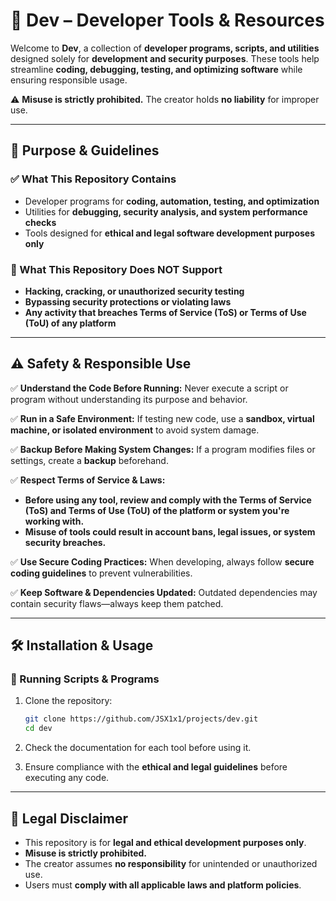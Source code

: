 # **🚀 Dev – Developer Tools & Resources**  

Welcome to **Dev**, a collection of **developer programs, scripts, and utilities** designed solely for **development and security purposes**. These tools help streamline **coding, debugging, testing, and optimizing software** while ensuring responsible usage.  

⚠ **Misuse is strictly prohibited.** The creator holds **no liability** for improper use.  

---

## **📌 Purpose & Guidelines**  

### **✅ What This Repository Contains**  
- Developer programs for **coding, automation, testing, and optimization**  
- Utilities for **debugging, security analysis, and system performance checks**  
- Tools designed for **ethical and legal software development purposes only**  

### **🚫 What This Repository Does NOT Support**  
- **Hacking, cracking, or unauthorized security testing**  
- **Bypassing security protections or violating laws**  
- **Any activity that breaches Terms of Service (ToS) or Terms of Use (ToU) of any platform**  

---

## **⚠ Safety & Responsible Use**  

✅ **Understand the Code Before Running:** Never execute a script or program without understanding its purpose and behavior.  

✅ **Run in a Safe Environment:** If testing new code, use a **sandbox, virtual machine, or isolated environment** to avoid system damage.  

✅ **Backup Before Making System Changes:** If a program modifies files or settings, create a **backup** beforehand.  

✅ **Respect Terms of Service & Laws:**  
- **Before using any tool, review and comply with the Terms of Service (ToS) and Terms of Use (ToU) of the platform or system you're working with.**  
- **Misuse of tools could result in account bans, legal issues, or system security breaches.**  

✅ **Use Secure Coding Practices:** When developing, always follow **secure coding guidelines** to prevent vulnerabilities.  

✅ **Keep Software & Dependencies Updated:** Outdated dependencies may contain security flaws—always keep them patched.  

---

## **🛠 Installation & Usage**  

### **📂 Running Scripts & Programs**  
1. Clone the repository:  
   ```sh
   git clone https://github.com/JSX1x1/projects/dev.git
   cd dev
   ```
2. Check the documentation for each tool before using it.  

3. Ensure compliance with the **ethical and legal guidelines** before executing any code.  

---

## **📜 Legal Disclaimer**  
- This repository is for **legal and ethical development purposes only**.  
- **Misuse is strictly prohibited.**  
- The creator assumes **no responsibility** for unintended or unauthorized use.  
- Users must **comply with all applicable laws and platform policies**. 